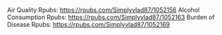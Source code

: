 Air Quality Rpubs: https://rpubs.com/Simplyvlad87/1052156
Alcohol Consumption Rpubs: https://rpubs.com/Simplyvlad87/1052163
Burden of Disease Rpubs: https://rpubs.com/Simplyvlad87/1052169

